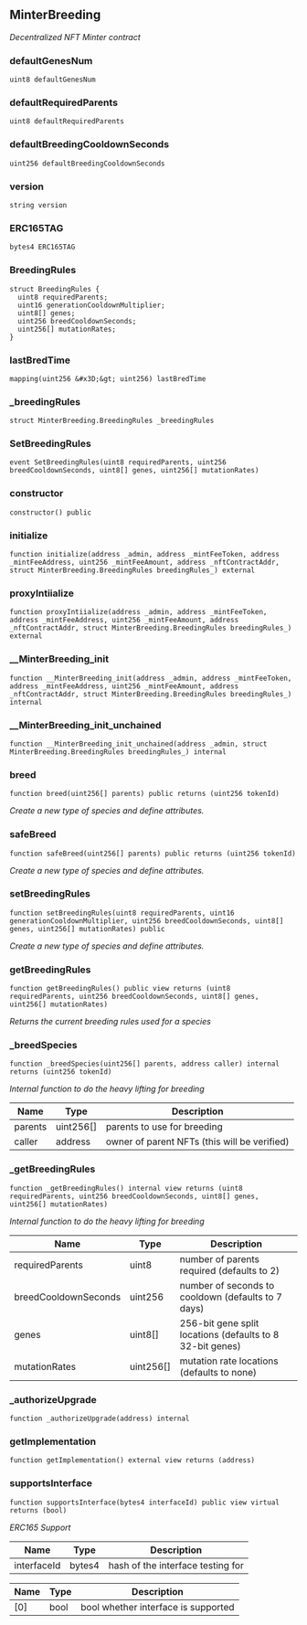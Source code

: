 

## MinterBreeding

_Decentralized NFT Minter contract_

### defaultGenesNum

```solidity
uint8 defaultGenesNum
```

### defaultRequiredParents

```solidity
uint8 defaultRequiredParents
```

### defaultBreedingCooldownSeconds

```solidity
uint256 defaultBreedingCooldownSeconds
```

### version

```solidity
string version
```

### ERC165TAG

```solidity
bytes4 ERC165TAG
```

### BreedingRules

```solidity
struct BreedingRules {
  uint8 requiredParents;
  uint16 generationCooldownMultiplier;
  uint8[] genes;
  uint256 breedCooldownSeconds;
  uint256[] mutationRates;
}
```

### lastBredTime

```solidity
mapping(uint256 &#x3D;&gt; uint256) lastBredTime
```

### _breedingRules

```solidity
struct MinterBreeding.BreedingRules _breedingRules
```

### SetBreedingRules

```solidity
event SetBreedingRules(uint8 requiredParents, uint256 breedCooldownSeconds, uint8[] genes, uint256[] mutationRates)
```

### constructor

```solidity
constructor() public
```

### initialize

```solidity
function initialize(address _admin, address _mintFeeToken, address _mintFeeAddress, uint256 _mintFeeAmount, address _nftContractAddr, struct MinterBreeding.BreedingRules breedingRules_) external
```

### proxyIntiialize

```solidity
function proxyIntiialize(address _admin, address _mintFeeToken, address _mintFeeAddress, uint256 _mintFeeAmount, address _nftContractAddr, struct MinterBreeding.BreedingRules breedingRules_) external
```

### __MinterBreeding_init

```solidity
function __MinterBreeding_init(address _admin, address _mintFeeToken, address _mintFeeAddress, uint256 _mintFeeAmount, address _nftContractAddr, struct MinterBreeding.BreedingRules breedingRules_) internal
```

### __MinterBreeding_init_unchained

```solidity
function __MinterBreeding_init_unchained(address _admin, struct MinterBreeding.BreedingRules breedingRules_) internal
```

### breed

```solidity
function breed(uint256[] parents) public returns (uint256 tokenId)
```

_Create a new type of species and define attributes._

### safeBreed

```solidity
function safeBreed(uint256[] parents) public returns (uint256 tokenId)
```

_Create a new type of species and define attributes._

### setBreedingRules

```solidity
function setBreedingRules(uint8 requiredParents, uint16 generationCooldownMultiplier, uint256 breedCooldownSeconds, uint8[] genes, uint256[] mutationRates) public
```

_Create a new type of species and define attributes._

### getBreedingRules

```solidity
function getBreedingRules() public view returns (uint8 requiredParents, uint256 breedCooldownSeconds, uint8[] genes, uint256[] mutationRates)
```

_Returns the current breeding rules used for a species_

### _breedSpecies

```solidity
function _breedSpecies(uint256[] parents, address caller) internal returns (uint256 tokenId)
```

_Internal function to do the heavy lifting for breeding_

| Name | Type | Description |
| ---- | ---- | ----------- |
| parents | uint256[] | parents to use for breeding |
| caller | address | owner of parent NFTs (this will be verified) |

### _getBreedingRules

```solidity
function _getBreedingRules() internal view returns (uint8 requiredParents, uint256 breedCooldownSeconds, uint8[] genes, uint256[] mutationRates)
```

_Internal function to do the heavy lifting for breeding_

| Name | Type | Description |
| ---- | ---- | ----------- |
| requiredParents | uint8 | number of parents required (defaults to 2) |
| breedCooldownSeconds | uint256 | number of seconds to cooldown (defaults to 7 days) |
| genes | uint8[] | 256-bit gene split locations (defaults to 8 32-bit genes) |
| mutationRates | uint256[] | mutation rate locations (defaults to none) |

### _authorizeUpgrade

```solidity
function _authorizeUpgrade(address) internal
```

### getImplementation

```solidity
function getImplementation() external view returns (address)
```

### supportsInterface

```solidity
function supportsInterface(bytes4 interfaceId) public view virtual returns (bool)
```

_ERC165 Support_

| Name | Type | Description |
| ---- | ---- | ----------- |
| interfaceId | bytes4 | hash of the interface testing for |

| Name | Type | Description |
| ---- | ---- | ----------- |
| [0] | bool | bool whether interface is supported |

